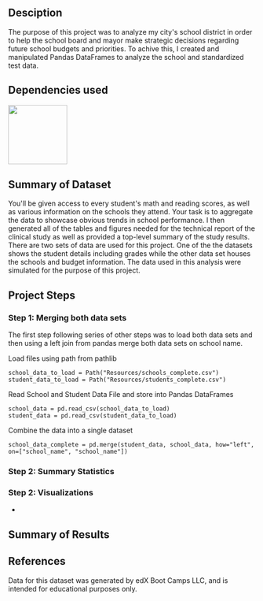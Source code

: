 ## Desciption
The purpose of this project was to analyze my city's school district in order to help the school board and mayor make strategic decisions regarding future school budgets and priorities. To achive this, I created and manipulated Pandas DataFrames to analyze the school and standardized test data.
## Dependencies used
<img width="120" src = https://user-images.githubusercontent.com/107348074/236379825-80dc02bc-46c1-46fa-9634-dc28cdcb5704.png>
                       
## Summary of Dataset
You'll be given access to every student's math and reading scores, as well as various information on the schools they attend. Your task is to aggregate the data to showcase obvious trends in school performance.
I then generated all of the tables and figures needed for the technical report of the clinical study as well as provided a top-level summary of the study results.
There are two sets of data are used for this project. One of the the datasets shows the student details including grades while the other data set houses the schools and budget information. The data used in this analysis were simulated for the purpose of this project.
## Project Steps
### Step 1: Merging both data sets 
The first step following series of other steps was to load both data sets and then using a left join from pandas merge both data sets on school name. 

  Load files using path from pathlib
  
    school_data_to_load = Path("Resources/schools_complete.csv")
    student_data_to_load = Path("Resources/students_complete.csv")

  Read School and Student Data File and store into Pandas DataFrames 
  
    school_data = pd.read_csv(school_data_to_load)
    student_data = pd.read_csv(student_data_to_load)

  Combine the data into a single dataset
  
    school_data_complete = pd.merge(student_data, school_data, how="left", on=["school_name", "school_name"])
    
### Step 2: Summary Statistics 

### Step 2: Visualizations
-
## Summary of Results 

## References
Data for this dataset was generated by edX Boot Camps LLC, and is intended for educational purposes only.

